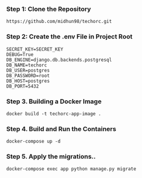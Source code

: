 ### Step 1: Clone the Repository
```
https://github.com/midhun98/techorc.git
```

### Step 2: Create the .env File in Project Root
```
SECRET_KEY=SECRET_KEY
DEBUG=True
DB_ENGINE=django.db.backends.postgresql
DB_NAME=techorc
DB_USER=postgres
DB_PASSWORD=root
DB_HOST=postgres
DB_PORT=5432
```

### Step 3. Building a Docker Image
```
docker build -t techorc-app-image .
```

### Step 4. Build and Run the Containers
```
docker-compose up -d
```

### Step 5. Apply the migrations..
```
docker-compose exec app python manage.py migrate
```
